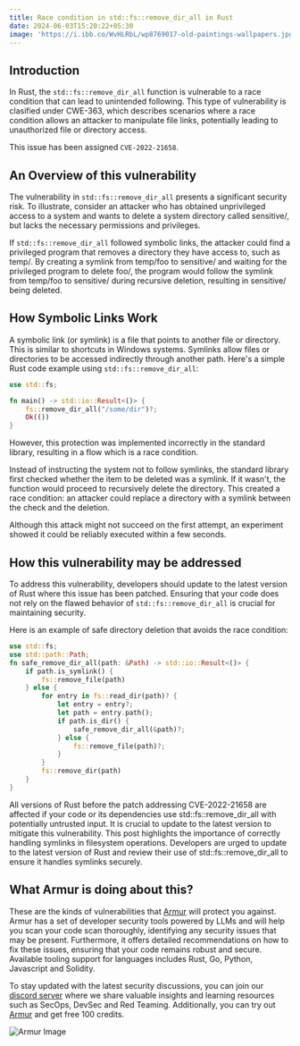 ```yaml
---
title: Race condition in std::fs::remove_dir_all in Rust
date: 2024-06-03T15:20:22+05:30
image: 'https://i.ibb.co/WvHLRbL/wp8769017-old-paintings-wallpapers.jpg'
---
```


## Introduction

In Rust, the `std::fs::remove_dir_all` function is vulnerable to a race condition that can lead to unintended following. This type of vulnerability is clasified under CWE-363, which describes scenarios where a race condition allows an attacker to manipulate file links, potentially leading to unauthorized file or directory access.

This issue has been assigned `CVE-2022-21658`.

## An Overview of this vulnerability

The vulnerability in `std::fs::remove_dir_all` presents a significant security risk. To illustrate, consider an attacker who has obtained unprivileged access to a system and wants to delete a system directory called sensitive/, but lacks the necessary permissions and privileges.

If `std::fs::remove_dir_all` followed symbolic links, the attacker could find a privileged program that removes a directory they have access to, such as temp/. By creating a symlink from temp/foo to sensitive/ and waiting for the privileged program to delete foo/, the program would follow the symlink from temp/foo to sensitive/ during recursive deletion, resulting in sensitive/ being deleted.

## How Symbolic Links Work

A symbolic link (or symlink) is a file that points to another file or directory. This is similar to shortcuts in Windows systems. Symlinks allow files or directories to be accessed indirectly through another path.
Here's a simple Rust code example using `std::fs::remove_dir_all`:

```rust
use std::fs;

fn main() -> std::io::Result<()> {
    fs::remove_dir_all("/some/dir")?;
    Ok(())
}
```

However, this protection was implemented incorrectly in the standard library, resulting in a flow which is a race condition.

Instead of instructing the system not to follow symlinks, the standard library first checked whether the item to be deleted was a symlink. If it wasn't, the function would proceed to recursively delete the directory.
This created a race condition: an attacker could replace a directory with a symlink between the check and the deletion.

Although this attack might not succeed on the first attempt, an experiment showed it could be reliably executed within a few seconds.

## How this vulnerability may be addressed

To address this vulnerability, developers should update to the latest version of Rust where this issue has been patched. Ensuring that your code does not rely on the flawed behavior of `std::fs::remove_dir_all` is crucial for maintaining security.

Here is an example of safe directory deletion that avoids the race condition:

```rust
use std::fs;
use std::path::Path;
fn safe_remove_dir_all(path: &Path) -> std::io::Result<()> {
    if path.is_symlink() {
        fs::remove_file(path)
    } else {
        for entry in fs::read_dir(path)? {
            let entry = entry?;
            let path = entry.path();
            if path.is_dir() {
                safe_remove_dir_all(&path)?;
            } else {
                fs::remove_file(path)?;
            }
        }
        fs::remove_dir(path)
    }
}
```

All versions of Rust before the patch addressing CVE-2022-21658 are affected if your code or its dependencies use std::fs::remove_dir_all with potentially untrusted input. It is crucial to update to the latest version to mitigate this vulnerability.
This post highlights the importance of correctly handling symlinks in filesystem operations. Developers are urged to update to the latest version of Rust and review their use of std::fs::remove_dir_all to ensure it handles symlinks securely.

## What Armur is doing about this?
These are the kinds of vulnerabilities that [Armur](https://armur.ai) will protect you against. Armur has a set of developer security tools powered by LLMs and will help you scan your code scan thoroughly, identifying any security issues that may be present. Furthermore, it offers detailed recommendations on how to fix these issues, ensuring that your code remains robust and secure. Available tooling support for languages includes Rust, Go, Python, Javascript and Solidity.

To stay updated with the latest security discussions, you can join our [discord server](https://discord.com/invite/qGMMmgFnZD) where we share valuable insights and learning resources such as SecOps, DevSec and Red Teaming. Additionally, you can try out [Armur](https://armur.ai) and get free 100 credits.

![Armur Image](https://i.imgur.com/q14I8yd.png)